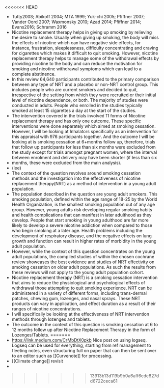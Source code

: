 <<<<<<< HEAD
- Tutty2003; Abikoff 2004; MTA 1999; Yuk-chi 2005; Pfiffner 2007; Vander Oord 2007; Waxmonsky 2010; Azad 2014; Pfiffner 2014; Evans2016; Schramm 2016
- Nicotine replacement therapy helps in giving up smoking by relieving the desire to smoke.  Usually when giving up smoking, the body will miss the effects of nicotine which can have negative side effects, for instance, frustration, sleeplessness, difficulty concentrating and craving for cigarettes which makes it difficult to quit smoking. However, nicotine replacement therapy helps to manage some of the withdrawal effects by providing nicotine to the body and can reduce the motivation for smoking and nicotine withdrawal symptoms which can lead to a complete abstinence.
- In this review 64,640 participants contributed to the primary comparison between any type of NRT and a placebo or non-NRT control group.  This includes people who are current smokers and decided to quit, irrespective of the setting from which they were recruited or their initial level of nicotine dependence, or both. The majority of studies were conducted in adults. People who enrolled in the studies typically smoked at least 15 cigarettes a day at the start of the studies.
- The intervention covered in the trials involved 11 forms of Nicotine replacement therapy and has only one outcome.  These specific interventions were done separately which aimed at smoking cessation. However, I will be looking at Inhalators specifically as an intervention for this appraisal with 976 participants together. And the outcome I will be looking at is smoking cessation at 6+months follow up, therefore, trials that follow up participants for less than six months were excluded from the study except for trials amongst pregnant women, where the interval between enrolment and delivery may have been shorter (if less than six
- months, these were excluded from the main analysis).
- (lee)
- The context of the question revolves around smoking cessation methods and the investigation into the effectiveness of nicotine replacement therapy(NRT) as a method of intervention in a young adult population.
- The population described in the question are young adult smokers. This smoking population, defined within the age range of 18-25 by the World Health Organization, is the smallest smoking population out of any age group. However, young adults risk developing regular smoking habits and health complications that can manifest in later adulthood as they develop. People that start smoking in young adulthood are far more likely to develop a severe nicotine addiction when compared to those who begin smoking at a later age.  Health problems including the development of respiratory disease, and the negative effects on lung growth and function can result in higher rates of morbidity in the young adult population.
- However, while the context of this question concentrates on the young adult populations, the compiled studies of within the chosen cochrane review showcases the best evidence and studies of NRT effectivity on smoking cessation on older adult populations. As such the results from these reviews will not apply to the young adult population cohort.
- Nicotine replacement therapy (NRT) is a smoking cessation intervention that aims to reduce the physiological and psychological effects of withdrawal those attempting to quit smoking experience. NRT can be administered in a variety of different forms, including trans-dermal patches, chewing gum, lozenges, and nasal sprays. These NRT products can vary in application, and effect duration as a result of their ranges of nicotine concentrations.
- I will specifically be looking at the effectiveness of NRT intervention methods through lozenges and tablets.
- The outcome in the context of this question is smoking cessation at 6 to 12 months follow up after Nicotine Replacement Therapy in the form of Lozenges/Tablets.
=======
- https://link.medium.com/CrMbDtX0pkb
  Nice post on using logseq. Logseq can be used for everything, starting from ref management to fleeting notes, even structuring full on paper that can then be sent over to an editor such as [[Curvenote]] for processing.
- [[Climate change]]  revisit
-
>>>>>>> 13913b13d119b9b0a6aff6edc827dd6722ceca61
